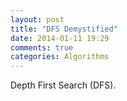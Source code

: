 ```yaml
---
layout: post
title: "DFS Demystified"
date: 2014-01-11 19:29
comments: true
categories: Algorithms
---
```


Depth First Search (DFS).
